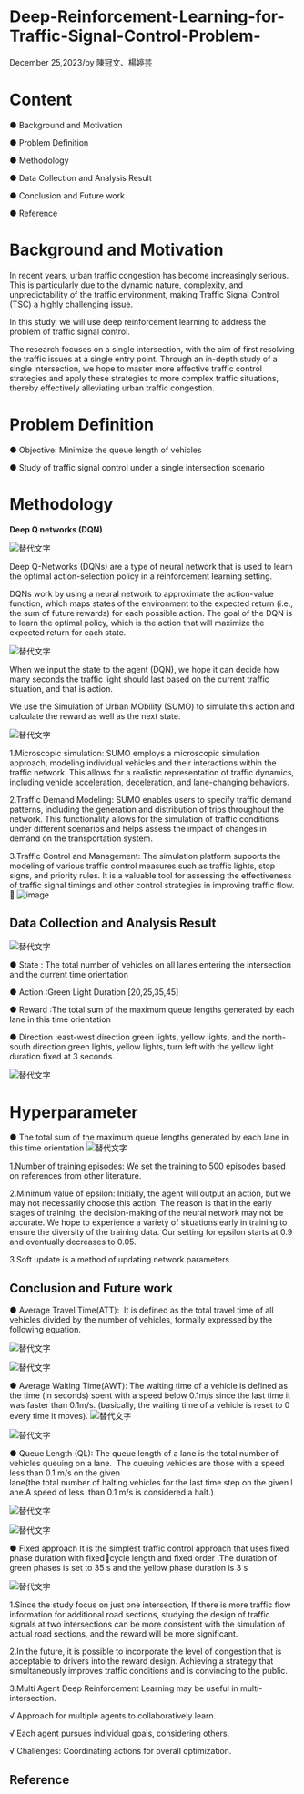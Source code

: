 # Deep-Reinforcement-Learning-for-Traffic-Signal-Control-Problem-
December 25,2023/by 陳冠文、楊婷芸
# Content
● Background and Motivation

● Problem Definition

● Methodology

● Data Collection and Analysis Result

● Conclusion and Future work  

● Reference  
# Background and Motivation
In recent years, urban traffic congestion has become increasingly serious. This is particularly due to the dynamic nature, complexity, and unpredictability of the traffic environment, making Traffic Signal Control (TSC) a highly challenging issue.

In this study, we will use deep reinforcement learning to address the problem of traffic signal control. 

The research focuses on a single intersection, with the aim of first resolving the traffic issues at a single entry point. 
Through an in-depth study of a single intersection, we hope to master more effective traffic control strategies and apply these strategies to more complex traffic situations, thereby effectively alleviating urban traffic congestion.
# Problem Definition
● Objective: Minimize the queue length of vehicles​

● Study of traffic signal control under a single intersection scenario​

# Methodology
**Deep Q networks (DQN)​**

![替代文字](https://github.com/YUN0626/Deep-Reinforcement-Learning-for-Traffic-Signal-Control-Problem-/blob/main/Figure/DQN.jpg)



Deep Q-Networks (DQNs) are a type of neural network that is used to learn the optimal action-selection policy in a reinforcement learning setting.​

DQNs work by using a neural network to approximate the action-value function, which maps states of the environment to the expected return (i.e., the sum of future rewards) for each possible action. The goal of the DQN is to learn the optimal policy, which is the action that will maximize the expected return for each state.​

![替代文字](https://github.com/YUN0626/Deep-Reinforcement-Learning-for-Traffic-Signal-Control-Problem-/blob/main/Figure/ora-rl.jpg)


When we input the state to the agent (DQN), we hope it can decide how many seconds the traffic light should last based on the current traffic situation, and that is action.​

We use the Simulation of Urban MObility (SUMO) to simulate this action and calculate the reward as well as the next state. ​

![替代文字](https://github.com/YUN0626/Deep-Reinforcement-Learning-for-Traffic-Signal-Control-Problem-/blob/main/Figure/sumo.jpg)

1.Microscopic simulation: SUMO employs a microscopic simulation approach, modeling individual vehicles and their interactions within the traffic network. 
This allows for a realistic representation of traffic dynamics, including vehicle acceleration, deceleration, and lane-changing behaviors.

2.Traffic Demand Modeling: SUMO enables users to specify traffic demand patterns, including the generation and distribution of trips throughout the network. 
This functionality allows for the simulation of traffic conditions under different scenarios and helps assess the impact of changes in demand on the transportation system.

3.Traffic Control and Management: The simulation platform supports the modeling of various traffic control measures such as traffic lights, stop signs, and priority rules.
It is a valuable tool for assessing the effectiveness of traffic signal timings and other control strategies in improving traffic flow.

![image](https://github.com/YUN0626/Deep-Reinforcement-Learning-for-Traffic-Signal-Control-Problem-/assets/154335462/374bb159-fd50-4742-bc42-c0174eb48321)


## Data Collection and Analysis Result

![替代文字](https://github.com/YUN0626/Deep-Reinforcement-Learning-for-Traffic-Signal-Control-Problem-/blob/main/Figure/%E8%BB%8A%E6%B5%81%E9%87%8F%E5%9C%96.jpg)

● State : The total number of vehicles on all lanes entering the intersection and the current time orientation

● Action :Green Light Duration [20,25,35,45]

● Reward :The total sum of the maximum queue lengths generated by each lane in this time orientation

● Direction :east-west direction green lights, yellow lights, and the north-south direction green lights, yellow lights, turn left  with the yellow light duration fixed at 3 seconds. 

![替代文字](https://github.com/YUN0626/Deep-Reinforcement-Learning-for-Traffic-Signal-Control-Problem-/blob/main/Figure/Direction.jpg)


# Hyperparameter

● The total sum of the maximum queue lengths generated by each lane in this time orientation
 ![替代文字](https://github.com/YUN0626/Deep-Reinforcement-Learning-for-Traffic-Signal-Control-Problem-/blob/main/Figure/Hyperparameter.jpg)


1.Number of training episodes: We set the training to 500 episodes based on references from other literature.

2.Minimum value of epsilon: Initially, the agent will output an action, but we may not necessarily choose this action. 
The reason is that in the early stages of training, the decision-making of the neural network may not be accurate. 
We hope to experience a variety of situations early in training to ensure the diversity of the training data. Our setting for epsilon starts at 0.9 and eventually decreases to 0.05.

3.Soft update is a method of updating network parameters.

## Conclusion and Future work  
● Average Travel Time(ATT):
 It is defined as the total travel time of all vehicles divided by the number of vehicles, formally expressed by the following equation.
 
 ![替代文字](https://github.com/YUN0626/Deep-Reinforcement-Learning-for-Traffic-Signal-Control-Problem-/blob/main/Figure/ATT.jpg)

![替代文字](https://github.com/YUN0626/Deep-Reinforcement-Learning-for-Traffic-Signal-Control-Problem-/blob/main/Figure/travel%20time.png)


● Average Waiting Time(AWT):
The waiting time of a vehicle is defined as the time (in seconds) spent with a speed below 0.1m/s since the last time it was faster than 0.1m/s.
(basically, the waiting time of a vehicle is reset to 0 every time it moves).
![替代文字](https://github.com/YUN0626/Deep-Reinforcement-Learning-for-Traffic-Signal-Control-Problem-/blob/main/Figure/AWT.jpg)

![替代文字](https://github.com/YUN0626/Deep-Reinforcement-Learning-for-Traffic-Signal-Control-Problem-/blob/main/Figure/waitingtime.png)

● Queue Length (QL):
The queue length of a lane is the total number of vehicles queuing on a lane. 
The queuing vehicles are those with a speed less than 0.1 m/s on the given lane(the total number of halting vehicles for the last time step on the given lane.A speed of less  than 0.1 m/s is considered a halt.)

![替代文字](https://github.com/YUN0626/Deep-Reinforcement-Learning-for-Traffic-Signal-Control-Problem-/blob/main/Figure/QL.jpg)

![替代文字](https://github.com/YUN0626/Deep-Reinforcement-Learning-for-Traffic-Signal-Control-Problem-/blob/main/Figure/queuelength.png)


● Fixed approach
It is the simplest traffic control approach that uses fixed phase duration with fixedcycle length and fixed order .The duration of green phases is set to 35 s and the yellow phase duration is 3 s


![替代文字](https://github.com/YUN0626/Deep-Reinforcement-Learning-for-Traffic-Signal-Control-Problem-/blob/main/Figure/%E6%AF%94%E8%BC%83.jpg)


1.Since the study focus on just one intersection, If there is more traffic flow information for additional road sections,
studying the design of traffic signals at two intersections can be more consistent with the simulation of actual road sections, and the reward will be more significant.

2.In the future, it is possible to incorporate the level of congestion that is acceptable to drivers into the reward design.
Achieving a strategy that simultaneously improves traffic conditions and is convincing to the public.

3.Multi Agent Deep Reinforcement Learning may be useful in multi- intersection.​

√ Approach for multiple agents to collaboratively learn.

√ Each agent pursues individual goals, considering others.

√ Challenges: Coordinating actions for overall optimization.


## Reference  

